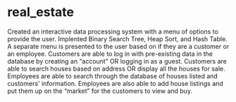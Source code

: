 # real_estate
Created an interactive data processing system with a menu of options to provide the user.
Implented Binary Search Tree, Heap Sort, and Hash Table.
A separate menu is presented to the user based on if they are a customer or an employee. 
Customers are able to log in with pre-existing data in the database by creating an “account” OR logging in as a guest. 
Customers are able to search houses based on address OR display all the houses for sale. 
Employees are able to search through the database of houses listed and customers' information. 
Employees are also able to add house listings and put them up on the “market” for the customers to view and buy. 
